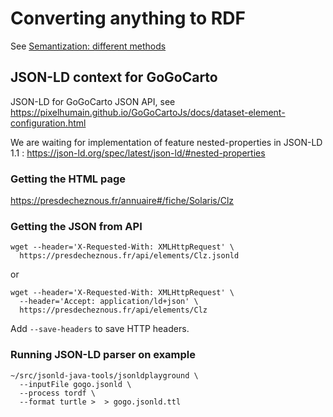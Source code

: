 # Converting anything to RDF

See [Semantization: different methods](https://github.com/jmvanel/semantic_forms/wiki/Semantization#different-methods)

## JSON-LD context for GoGoCarto

JSON-LD for GoGoCarto JSON API, see https://pixelhumain.github.io/GoGoCartoJs/docs/dataset-element-configuration.html

We are waiting for implementation of feature nested-properties in JSON-LD 1.1 :
https://json-ld.org/spec/latest/json-ld/#nested-properties

### Getting the HTML page

https://presdecheznous.fr/annuaire#/fiche/Solaris/Clz

### Getting the JSON from API

```shell
wget --header='X-Requested-With: XMLHttpRequest' \
  https://presdecheznous.fr/api/elements/Clz.jsonld
```

or

```shell
wget --header='X-Requested-With: XMLHttpRequest' \
  --header='Accept: application/ld+json' \
  https://presdecheznous.fr/api/elements/Clz
```

Add `--save-headers` to save HTTP headers.


### Running JSON-LD parser on example

```shell
~/src/jsonld-java-tools/jsonldplayground \
  --inputFile gogo.jsonld \
  --process tordf \
  --format turtle >  > gogo.jsonld.ttl
```
